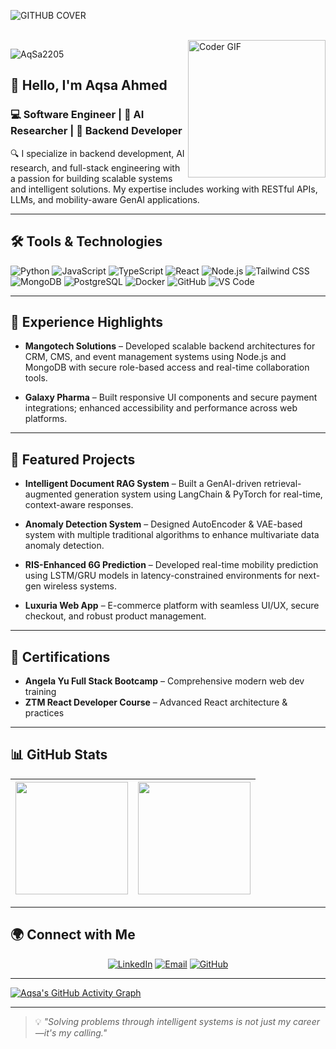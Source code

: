 ![GITHUB COVER](https://user-images.githubusercontent.com/104893311/236267366-3c79f5d9-2587-49aa-96e7-e45e9a546f22.png)

<br>

<img align="right" alt="Coder GIF" height="220px" src="https://images.squarespace-cdn.com/content/v1/5769fc401b631bab1addb2ab/1541580611624-TE64QGKRJG8SWAIUS7NS/coding-freak.gif" />

<p align="left">
  <img src="https://komarev.com/ghpvc/?username=AqSa2205&label=Profile%20views&color=0e75b6&style=flat" alt="AqSa2205" />
</p>

## 👋 Hello, I'm Aqsa Ahmed

### 💻 Software Engineer | 🧠 AI Researcher | 🚀 Backend Developer

🔍 I specialize in backend development, AI research, and full-stack engineering with a passion for building scalable systems and intelligent solutions. My expertise includes working with RESTful APIs, LLMs, and mobility-aware GenAI applications.

---

## 🛠️ Tools & Technologies

<p align="left">
  <img alt="Python" src="https://img.icons8.com/color/48/python.png"/>
  <img alt="JavaScript" src="https://img.icons8.com/color/48/javascript--v1.png"/>
  <img alt="TypeScript" src="https://img.icons8.com/color/48/typescript.png"/>
  <img alt="React" src="https://img.icons8.com/color/48/react-native.png"/>
  <img alt="Node.js" src="https://img.icons8.com/color/48/nodejs.png"/>
  <img alt="Tailwind CSS" src="https://img.icons8.com/color/48/tailwind_css.png"/>
  <img alt="MongoDB" src="https://img.icons8.com/color/48/mongodb.png"/>
  <img alt="PostgreSQL" src="https://img.icons8.com/color/48/postgreesql.png"/>
  <img alt="Docker" src="https://img.icons8.com/color/48/docker.png"/>
  <img alt="GitHub" src="https://img.icons8.com/ios-glyphs/48/github.png"/>
  <img alt="VS Code" src="https://img.icons8.com/color/48/visual-studio-code-2019.png"/>
</p>

---

## 💼 Experience Highlights

- **Mangotech Solutions** – Developed scalable backend architectures for CRM, CMS, and event management systems using Node.js and MongoDB with secure role-based access and real-time collaboration tools.

- **Galaxy Pharma** – Built responsive UI components and secure payment integrations; enhanced accessibility and performance across web platforms.

---

## 🔬 Featured Projects

- **Intelligent Document RAG System** – Built a GenAI-driven retrieval-augmented generation system using LangChain & PyTorch for real-time, context-aware responses.

- **Anomaly Detection System** – Designed AutoEncoder & VAE-based system with multiple traditional algorithms to enhance multivariate data anomaly detection.

- **RIS-Enhanced 6G Prediction** – Developed real-time mobility prediction using LSTM/GRU models in latency-constrained environments for next-gen wireless systems.

- **Luxuria Web App** – E-commerce platform with seamless UI/UX, secure checkout, and robust product management.

---

## 🧪 Certifications

- **Angela Yu Full Stack Bootcamp** – Comprehensive modern web dev training  
- **ZTM React Developer Course** – Advanced React architecture & practices

---

## 📊 GitHub Stats

| <img height="180em" src="https://github-readme-stats-eight-theta.vercel.app/api?username=AqSa2205&show_icons=true&theme=algolia&include_all_commits=true&count_private=true"/> | <img height="180em" src="https://github-readme-stats-eight-theta.vercel.app/api/top-langs/?username=AqSa2205&layout=compact&langs_count=8&theme=algolia"/> |
| ----------------------------------------------------------------------------------------------------------------------------------------------------------------------------- | ----------------------------------------------------------------------------------------------------------------------------------------------------------- |

---

## 🌍 Connect with Me

<p align="center">
  <a href="https://www.linkedin.com/in/aqsa-ahmed-a906ab29b/"><img alt="LinkedIn" src="https://img.shields.io/badge/LinkedIn-0077B5?style=for-the-badge&logo=linkedin&logoColor=white"/></a>
  <a href="mailto:aqsa2205@gmail.com"><img alt="Email" src="https://img.shields.io/badge/Gmail-D14836?style=for-the-badge&logo=gmail&logoColor=white"/></a>
  <a href="https://github.com/AqSa2205"><img alt="GitHub" src="https://img.shields.io/badge/GitHub-181717?style=for-the-badge&logo=github&logoColor=white"/></a>
</p>

---

[![Aqsa's GitHub Activity Graph](https://github-readme-activity-graph.vercel.app/graph?username=AqSa2205&bg_color=0d1117&color=26D9C7&line=53F3CE&point=1DB954&area=true&hide_border=true)](https://github.com/ashutosh00710/github-readme-activity-graph)

---

> 💡 *"Solving problems through intelligent systems is not just my career—it's my calling."*
